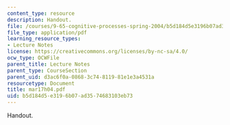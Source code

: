 ```yaml
---
content_type: resource
description: Handout.
file: /courses/9-65-cognitive-processes-spring-2004/b5d184d5e3196b07ad3574683103eb73_mar17h04.pdf
file_type: application/pdf
learning_resource_types:
- Lecture Notes
license: https://creativecommons.org/licenses/by-nc-sa/4.0/
ocw_type: OCWFile
parent_title: Lecture Notes
parent_type: CourseSection
parent_uid: d3ac6f0a-0868-3c74-8119-81e1e3a4531a
resourcetype: Document
title: mar17h04.pdf
uid: b5d184d5-e319-6b07-ad35-74683103eb73
---
```

Handout.